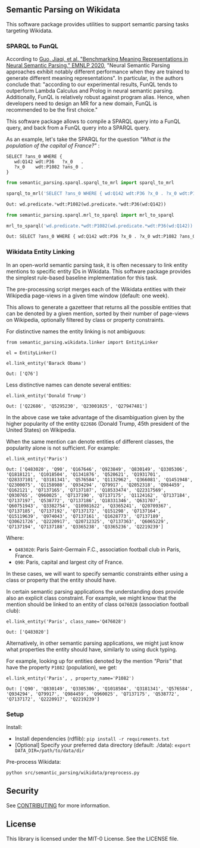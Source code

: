 ## Semantic Parsing on Wikidata
This software package provides utilities to support semantic parsing tasks targeting Wikidata.

### SPARQL to FunQL
According to [Guo, Jiaqi, et al. "Benchmarking Meaning Representations in Neural Semantic Parsing." EMNLP 2020](https://www.aclweb.org/anthology/2020.emnlp-main.118/), "Neural Semantic Parsing approaches exhibit notably different performance when they are trained to generate different meaning representations".
In particular, in the authors conclude that: "according to our experimental results, FunQL tends to outperform Lambda Calculus and Prolog in neural semantic parsing. Additionally, FunQL is relatively robust against program alias. Hence, when developers need to design an MR for a new domain, FunQL is recommended to be the first choice."

This software package allows to compile a SPARQL query into a FunQL query, and back from a FunQL query into a SPARQL query.

As an example, let's take the SPARQL for the question _"What is the population of the capital of France?"_ :

```
SELECT ?ans_0 WHERE {
   wd:Q142 wdt:P36   ?x_0   .
   ?x_0    wdt:P1082 ?ans_0 .
}
```


```python
from semantic_parsing.sparql.sparql_to_mrl import sparql_to_mrl

sparql_to_mrl('SELECT ?ans_0 WHERE { wd:Q142 wdt:P36 ?x_0 . ?x_0 wdt:P1082 ?ans_0 . }')

Out: wd.predicate.*wdt:P1082(wd.predicate.*wdt:P36(wd:Q142))
```

```python
from semantic_parsing.sparql.mrl_to_sparql import mrl_to_sparql

mrl_to_sparql('wd.predicate.*wdt:P1082(wd.predicate.*wdt:P36(wd:Q142))')

Out: SELECT ?ans_0 WHERE { wd:Q142 wdt:P36 ?x_0 . ?x_0 wdt:P1082 ?ans_0 . }
```

### Wikidata Entity Linking
In an open-world semantic parsing task, it is often necessary to link entity mentions to specific entity IDs in Wikidata.
This software package provides the simplest rule-based baseline implementation for this task.

The pre-processing script merges each of the Wikidata entities with their Wikipedia page-views in a given time window (default: one week).

This allows to generate a gazetteer that returns all the possible entities that can be denoted by a given mention, sorted by their number of page-views on Wikipedia, optionally filtered by class or property constraints.

For distinctive names the entity linking is not ambiguous:

```
from semantic_parsing.wikidata.linker import EntityLinker

el = EntityLinker()

el.link_entity('Barack Obama')

Out: ['Q76']
```

Less distinctive names can denote several entities:

```
el.link_entity('Donald Trump')

Out: ['Q22686', 'Q5295230', 'Q23001025', 'Q27947481']
```
In the above case we take advantage of the disambiguation given by the higher popularity of the entity ``Q22686`` (Donald Trump, 45th president of the United States) on Wikipedia.

When the same mention can denote entities of different classes, the popularity alone is not sufficient. For example:

```
el.link_entity('Paris')

Out: ['Q483020', 'Q90', 'Q167646', 'Q923849', 'Q830149', 'Q3305306', 'Q1818121', 'Q1018504', 'Q1341876', 'Q520621', 'Q1931701', 'Q28337101', 'Q3181341', 'Q576584', 'Q1132962', 'Q366081', 'Q1451948', 'Q2300075', 'Q1158980', 'Q934294', 'Q79917', 'Q2052318', 'Q984459', 'Q162121', 'Q7137165', 'Q7137187', 'Q18533474', 'Q22317569', 'Q930765', 'Q960025', 'Q7137190', 'Q7137175', 'Q1124162', 'Q7137184', 'Q7137197', 'Q538772', 'Q7137186', 'Q18331346', 'Q631707', 'Q60751943', 'Q3382754', 'Q10981622', 'Q3365241', 'Q20709367', 'Q7137185', 'Q7137192', 'Q7137172', 'Q151298', 'Q7137164', 'Q15119639', 'Q974043', 'Q7137161', 'Q1628773', 'Q7137189', 'Q30621726', 'Q2220917', 'Q20712325', 'Q7137363', 'Q6065229', 'Q7137194', 'Q7137188', 'Q3365238', 'Q3365236', 'Q2219239']
```

Where:
* ``Q483020``: Paris Saint-Germain F.C., association football club in Paris, France.
* ``Q90``: Paris, capital and largest city of France.

In these cases, we will want to specify semantic constraints either using a class or property that the entity should have.


In certain semantic parsing applications the understanding does provide also an explicit class constraint.
For example, we might know that the mention should be linked to an entity of class ``Q476028`` (association football club):

```
el.link_entity('Paris', class_name='Q476028')

Out: ['Q483020']
```

Alternatively, in other semantic parsing applications, we might just know what properties the entity should have, similarly to using duck typing.

For example, looking up for entities denoted by the mention  _"Paris"_  that have the property ``P1082`` (population), we get:

```
el.link_entity('Paris', , property_name='P1082')

Out: ['Q90', 'Q830149', 'Q3305306', 'Q1018504', 'Q3181341', 'Q576584', 'Q934294', 'Q79917', 'Q984459', 'Q960025', 'Q7137175', 'Q538772', 'Q7137172', 'Q2220917', 'Q2219239']
```

### Setup
Install:
* Install dependencies (rdflib): ``pip install -r requirements.txt``
* [Optional] Specify your preferred data directory (default: ./data): ``export DATA_DIR=/path/to/data/dir``

Pre-process Wikidata:

```
python src/semantic_parsing/wikidata/preprocess.py
```

## Security

See [CONTRIBUTING](CONTRIBUTING.md#security-issue-notifications) for more information.

## License

This library is licensed under the MIT-0 License. See the LICENSE file.

